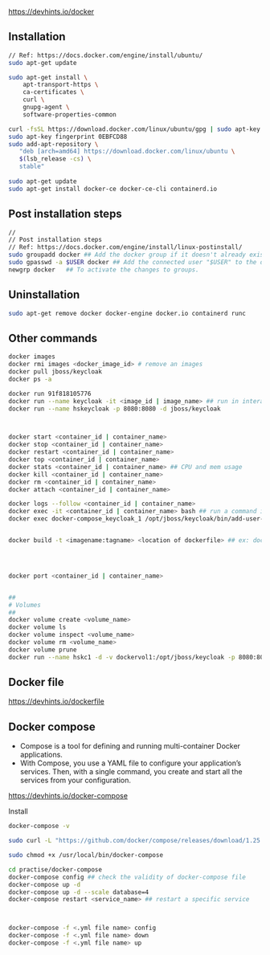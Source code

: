 https://devhints.io/docker

## Installation

```sh
// Ref: https://docs.docker.com/engine/install/ubuntu/
sudo apt-get update

sudo apt-get install \
    apt-transport-https \
    ca-certificates \
    curl \
    gnupg-agent \
    software-properties-common

curl -fsSL https://download.docker.com/linux/ubuntu/gpg | sudo apt-key add -
sudo apt-key fingerprint 0EBFCD88
sudo add-apt-repository \
   "deb [arch=amd64] https://download.docker.com/linux/ubuntu \
   $(lsb_release -cs) \
   stable"
   
sudo apt-get update
sudo apt-get install docker-ce docker-ce-cli containerd.io
```

## Post installation steps

```sh
// 
// Post installation steps
// Ref: https://docs.docker.com/engine/install/linux-postinstall/
sudo groupadd docker ## Add the docker group if it doesn't already exist:
sudo gpasswd -a $USER docker ## Add the connected user "$USER" to the docker group
newgrp docker   ## To activate the changes to groups.

```

## Uninstallation

```sh
sudo apt-get remove docker docker-engine docker.io containerd runc
```
## Other commands

```sh
docker images 
docker rmi images <docker_image_id> # remove an images
docker pull jboss/keycloak
docker ps -a

docker run 91f818105776
docker run --name keycloak -it <image_id | image_name> ## run in interactive mode
docker run --name hskeycloak -p 8080:8080 -d jboss/keycloak



docker start <container_id | container_name>
docker stop <container_id | container_name>
docker restart <container_id | container_name>
docker top <container_id | container_name>
docker stats <container_id | container_name> ## CPU and mem usage
docker kill <container_id | container_name>
docker rm <container_id | container_name>
docker attach <container_id | container_name> 

docker logs --follow <container_id | container_name>
docker exec -it <container_id | container_name> bash ## run a command in a running container
docker exec docker-compose_keycloak_1 /opt/jboss/keycloak/bin/add-user-keycloak.sh -u admin -p admin


docker build -t <imagename:tagname> <location of dockerfile> ## ex: docker build --tag demoimg:1.0 Dockerfile




docker port <container_id | container_name>


##
# Volumes
##
docker volume create <volume_name>
docker volume ls
docker volume inspect <volume_name>
docker volume rm <volume_name>
docker volume prune 
docker run --name hskc1 -d -v dockervol1:/opt/jboss/keycloak -p 8080:8080 91f818105776

```

## Docker file

https://devhints.io/dockerfile


## Docker compose

- Compose is a tool for defining and running multi-container Docker applications.
- With Compose, you use a YAML file to configure your application’s services. Then, with a single command, you create and start all the services from your configuration.

https://devhints.io/docker-compose

Install

```sh
docker-compose -v

sudo curl -L "https://github.com/docker/compose/releases/download/1.25.3/docker-compose-$(uname -s)-$(uname -m)" -o /usr/local/bin/docker-compose

sudo chmod +x /usr/local/bin/docker-compose
```

```sh
cd practise/docker-compose
docker-compose config ## check the validity of docker-compose file
docker-compose up -d
docker-compose up -d --scale database=4
docker-compose restart <service_name> ## restart a specific service



docker-compose -f <.yml file name> config
docker-compose -f <.yml file name> down
docker-compose -f <.yml file name> up
```
